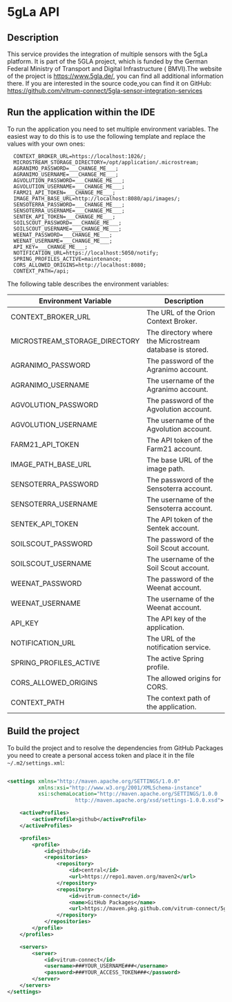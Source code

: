 # 5gLa API

## Description

This service provides the integration of multiple sensors with the 5gLa platform.
It is part of the 5GLA project, which is funded by the German Federal Ministry of Transport and Digital Infrastructure (
BMVI).The website of the project is https://www.5gla.de/, you can find all additional information there. If you are
interested in the source code,you can find it on
GitHub: https://github.com/vitrum-connect/5gla-sensor-integration-services

## Run the application within the IDE

To run the application you need to set multiple environment variables. The easiest way to do this is to use the
following template and replace the values with your own ones:

```
  CONTEXT_BROKER_URL=https://localhost:1026/;
  MICROSTREAM_STORAGE_DIRECTORY=/opt/application/.microstream;
  AGRANIMO_PASSWORD=___CHANGE_ME___;
  AGRANIMO_USERNAME=___CHANGE_ME___;
  AGVOLUTION_PASSWORD=___CHANGE_ME___;
  AGVOLUTION_USERNAME=___CHANGE_ME___;
  FARM21_API_TOKEN=___CHANGE_ME___;
  IMAGE_PATH_BASE_URL=http://localhost:8080/api/images/;
  SENSOTERRA_PASSWORD=___CHANGE_ME___;
  SENSOTERRA_USERNAME=___CHANGE_ME___;
  SENTEK_API_TOKEN=___CHANGE_ME___;
  SOILSCOUT_PASSWORD=___CHANGE_ME___;
  SOILSCOUT_USERNAME=___CHANGE_ME___;
  WEENAT_PASSWORD=___CHANGE_ME___;
  WEENAT_USERNAME=___CHANGE_ME___;
  API_KEY=___CHANGE_ME___;
  NOTIFICATION_URL=https://localhost:5050/notify;
  SPRING_PROFILES_ACTIVE=maintenance;
  CORS_ALLOWED_ORIGINS=http://localhost:8080;
  CONTEXT_PATH=/api;
```

The following table describes the environment variables:

| Environment Variable          | Description                                             |
|-------------------------------|---------------------------------------------------------|
| CONTEXT_BROKER_URL            | The URL of the Orion Context Broker.                    |
| MICROSTREAM_STORAGE_DIRECTORY | The directory where the Microstream database is stored. |
| AGRANIMO_PASSWORD             | The password of the Agranimo account.                   |
| AGRANIMO_USERNAME             | The username of the Agranimo account.                   |
| AGVOLUTION_PASSWORD           | The password of the Agvolution account.                 |
| AGVOLUTION_USERNAME           | The username of the Agvolution account.                 |
| FARM21_API_TOKEN              | The API token of the Farm21 account.                    |
| IMAGE_PATH_BASE_URL           | The base URL of the image path.                         |
| SENSOTERRA_PASSWORD           | The password of the Sensoterra account.                 |
| SENSOTERRA_USERNAME           | The username of the Sensoterra account.                 |
| SENTEK_API_TOKEN              | The API token of the Sentek account.                    |
| SOILSCOUT_PASSWORD            | The password of the Soil Scout account.                 |
| SOILSCOUT_USERNAME            | The username of the Soil Scout account.                 |
| WEENAT_PASSWORD               | The password of the Weenat account.                     |
| WEENAT_USERNAME               | The username of the Weenat account.                     |
| API_KEY                       | The API key of the application.                         |
| NOTIFICATION_URL              | The URL of the notification service.                    |
| SPRING_PROFILES_ACTIVE        | The active Spring profile.                              |
| CORS_ALLOWED_ORIGINS          | The allowed origins for CORS.                           |
| CONTEXT_PATH                  | The context path of the application.                    |

## Build the project

To build the project and to resolve the dependencies from GitHub Packages you need to create a personal access token and place it in the file `~/.m2/settings.xml`:

```xml

<settings xmlns="http://maven.apache.org/SETTINGS/1.0.0"
          xmlns:xsi="http://www.w3.org/2001/XMLSchema-instance"
          xsi:schemaLocation="http://maven.apache.org/SETTINGS/1.0.0
                      http://maven.apache.org/xsd/settings-1.0.0.xsd">

    <activeProfiles>
        <activeProfile>github</activeProfile>
    </activeProfiles>

    <profiles>
        <profile>
            <id>github</id>
            <repositories>
                <repository>
                    <id>central</id>
                    <url>https://repo1.maven.org/maven2</url>
                </repository>
                <repository>
                    <id>vitrum-connect</id>
                    <name>GitHub Packages</name>
                    <url>https://maven.pkg.github.com/vitrum-connect/5gla-fiware-integration-layer</url>
                </repository>
            </repositories>
        </profile>
    </profiles>

    <servers>
        <server>
            <id>vitrum-connect</id>
            <username>###YOUR_USERNAME###</username>
            <password>###YOUR_ACCESS_TOKEN###</password>
        </server>
    </servers>
</settings>
```
